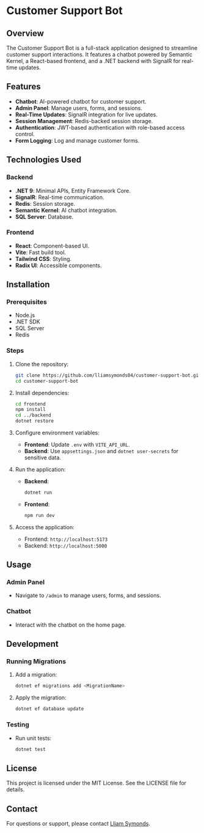 # Customer Support Bot

## Overview
The Customer Support Bot is a full-stack application designed to streamline customer support interactions. It features a chatbot powered by Semantic Kernel, a React-based frontend, and a .NET backend with SignalR for real-time updates.

## Features
- **Chatbot**: AI-powered chatbot for customer support.
- **Admin Panel**: Manage users, forms, and sessions.
- **Real-Time Updates**: SignalR integration for live updates.
- **Session Management**: Redis-backed session storage.
- **Authentication**: JWT-based authentication with role-based access control.
- **Form Logging**: Log and manage customer forms.

## Technologies Used
### Backend
- **.NET 9**: Minimal APIs, Entity Framework Core.
- **SignalR**: Real-time communication.
- **Redis**: Session storage.
- **Semantic Kernel**: AI chatbot integration.
- **SQL Server**: Database.

### Frontend
- **React**: Component-based UI.
- **Vite**: Fast build tool.
- **Tailwind CSS**: Styling.
- **Radix UI**: Accessible components.

## Installation
### Prerequisites
- Node.js
- .NET SDK
- SQL Server
- Redis

### Steps
1. Clone the repository:
   ```bash
   git clone https://github.com/lliamsymonds04/customer-support-bot.git
   cd customer-support-bot
   ```

2. Install dependencies:
   ```bash
   cd frontend
   npm install
   cd ../backend
   dotnet restore
   ```

3. Configure environment variables:
   - **Frontend**: Update `.env` with `VITE_API_URL`.
   - **Backend**: Use `appsettings.json` and `dotnet user-secrets` for sensitive data.

4. Run the application:
   - **Backend**:
     ```bash
     dotnet run
     ```
   - **Frontend**:
     ```bash
     npm run dev
     ```

5. Access the application:
   - Frontend: `http://localhost:5173`
   - Backend: `http://localhost:5000`

## Usage
### Admin Panel
- Navigate to `/admin` to manage users, forms, and sessions.

### Chatbot
- Interact with the chatbot on the home page.

## Development
### Running Migrations
1. Add a migration:
   ```bash
   dotnet ef migrations add <MigrationName>
   ```
2. Apply the migration:
   ```bash
   dotnet ef database update
   ```

### Testing
- Run unit tests:
  ```bash
  dotnet test
  ```

## License
This project is licensed under the MIT License. See the LICENSE file for details.

## Contact
For questions or support, please contact [Lliam Symonds](mailto:lliamsymonds04@gmail.com).

